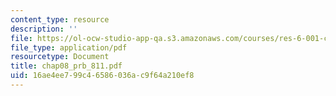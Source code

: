 ```yaml
---
content_type: resource
description: ''
file: https://ol-ocw-studio-app-qa.s3.amazonaws.com/courses/res-6-001-continuum-electromechanics-spring-2009/16ae4ee799c46586036ac9f64a210ef8_chap08_prb_811.pdf
file_type: application/pdf
resourcetype: Document
title: chap08_prb_811.pdf
uid: 16ae4ee7-99c4-6586-036a-c9f64a210ef8
---
```

